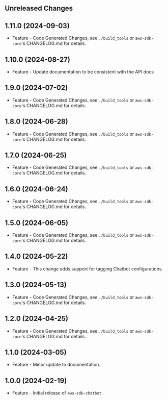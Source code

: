 Unreleased Changes
------------------

1.11.0 (2024-09-03)
------------------

* Feature - Code Generated Changes, see `./build_tools` or `aws-sdk-core`'s CHANGELOG.md for details.

1.10.0 (2024-08-27)
------------------

* Feature - Update documentation to be consistent with the API docs

1.9.0 (2024-07-02)
------------------

* Feature - Code Generated Changes, see `./build_tools` or `aws-sdk-core`'s CHANGELOG.md for details.

1.8.0 (2024-06-28)
------------------

* Feature - Code Generated Changes, see `./build_tools` or `aws-sdk-core`'s CHANGELOG.md for details.

1.7.0 (2024-06-25)
------------------

* Feature - Code Generated Changes, see `./build_tools` or `aws-sdk-core`'s CHANGELOG.md for details.

1.6.0 (2024-06-24)
------------------

* Feature - Code Generated Changes, see `./build_tools` or `aws-sdk-core`'s CHANGELOG.md for details.

1.5.0 (2024-06-05)
------------------

* Feature - Code Generated Changes, see `./build_tools` or `aws-sdk-core`'s CHANGELOG.md for details.

1.4.0 (2024-05-22)
------------------

* Feature - This change adds support for tagging Chatbot configurations.

1.3.0 (2024-05-13)
------------------

* Feature - Code Generated Changes, see `./build_tools` or `aws-sdk-core`'s CHANGELOG.md for details.

1.2.0 (2024-04-25)
------------------

* Feature - Code Generated Changes, see `./build_tools` or `aws-sdk-core`'s CHANGELOG.md for details.

1.1.0 (2024-03-05)
------------------

* Feature - Minor update to documentation.

1.0.0 (2024-02-19)
------------------

* Feature - Initial release of `aws-sdk-chatbot`.

